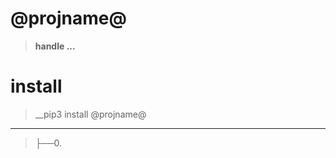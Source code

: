 # @projname@
>__handle ...__

# install
>__pip3 install @projname@

-----------------------------------------------------------------------
>├──0. [](@projname@/Images/.0.png)  <br>
